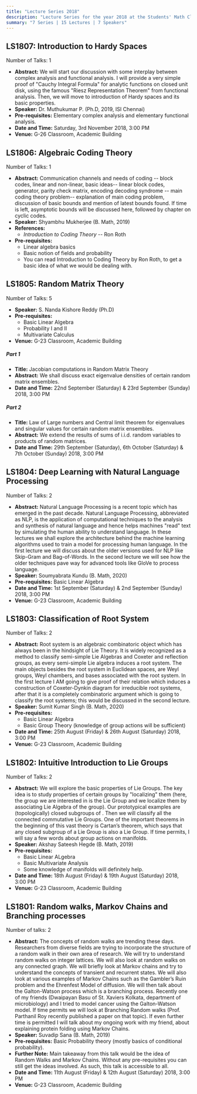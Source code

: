 ```yaml
---
title: "Lecture Series 2018"
description: "Lecture Series for the year 2018 at the Students' Math Club at Indian Statistical Institute, Bangalore."
summary: "7 Series | 15 Lectures | 7 Speakers"
---
```


## LS1807: Introduction to Hardy Spaces

Number of Talks: 1

- **Abstract:** We will start our discussion with some interplay between complex analysis and functional analysis. I will provide a very simple proof of "Cauchy Integral Formula" for analytic functions on closed unit disk, using the famous "Riesz Representation Theorem" from functional analysis. Then, we will move to introduction of Hardy spaces and its basic properties.
- **Speaker:** Dr. Muthukumar P. (Ph.D, 2019, ISI Chennai)
- **Pre-requisites:** Elementary complex analysis and elementary functional analysis.
- **Date and Time:** Saturday, 3rd November 2018, 3:00 PM
- **Venue:** G-26 Classroom, Academic Building

## LS1806: Algebraic Coding Theory

Number of Talks: 1

- **Abstract:** Communication channels and needs of coding -- block codes, linear and non-linear, basic ideas-- linear block codes, generator, parity check matrix, encoding decoding syndrome -- main coding theory problem-- explanation of main coding problem, discussion of basic bounds and mention of latest bounds found. If time is left, asymptotic bounds will be discussed here, followed by chapter on cyclic codes.
- **Speaker:** Shyambhu Mukherjee (B. Math, 2019)
- **References:**
  - _Introduction to Coding Theory_ -- Ron Roth
- **Pre-requisites:**
  - Linear algebra basics
  - Basic notion of fields and probability
  - You can read Introduction to Coding Theory by Ron Roth, to get a basic idea of what we would be dealing with.

## LS1805: Random Matrix Theory

Number of Talks: 5

- **Speaker:** S. Nanda Kishore Reddy (Ph.D)
- **Pre-requisites:**
  - Basic Linear Algebra
  - Probability I and II
  - Multivariate Calculus
- **Venue:** G-23 Classroom, Academic Building

##### Part 1

- **Title:** Jacobian computations in Random Matrix Theory
- **Abstract:** We shall discuss exact eigenvalue densities of certain random matrix ensembles.
- **Date and Time:** 22nd September (Saturday) & 23rd September (Sunday) 2018, 3:00 PM

##### Part 2

- **Title:** Law of Large numbers and Central limit theorem for eigenvalues and singular values for certain random matrix ensembles.
- **Abstract:** We extend the results of sums of i.i.d. random variables to products of random matrices.
- **Date and Time:** 29th September (Saturday), 6th October (Saturday) & 7th October (Sunday) 2018, 3:00 PM

## LS1804: Deep Learning with Natural Language Processing

Number of Talks: 2

- **Abstract:** Natural Language Processing is a recent topic which has emerged in the past decade. Natural Language Processing, abbreviated as NLP, is the application of computational techniques to the analysis and synthesis of natural language and hence helps machines "read" text by simulating the human ability to understand language. In these lectures we shall explore the architecture behind the machine learning algorithms used to train a model for processing human language. In the first lecture we will discuss about the older versions used for NLP like Skip-Gram and Bag-of-Words. In the second lecture we will see how the older techniques pave way for advanced tools like GloVe to process language.
- **Speaker:** Soumyabrata Kundu (B. Math, 2020)
- **Pre-requisites:** Basic Linear Algebra
- **Date and Time:** 1st September (Saturday) & 2nd September (Sunday) 2018, 3:00 PM
- **Venue:** G-23 Classroom, Academic Building

## LS1803: Classification of Root System

Number of Talks: 2

- **Abstract:** Root system is an algebraic combinatoric object which has always been in the hindsight of Lie Theory. It is widely recognized as a method to classify semi-simple Lie Algebras and Coxeter and reflection groups, as every semi-simple Lie algebra induces a root system. The main objects besides the root system in Euclidean spaces, are Weyl groups, Weyl chambers, and bases associated with the root system. In the first lecture I AM going to give proof of their relation which induces a construction of Coxeter-Dynkin diagram for irreducible root systems, after that it is a completely combinatoric argument which is going to classify the root systems; this would be discussed in the second lecture.
- **Speaker:** Sumit Kumar Singh (B. Math, 2020)
- **Pre-requisites:**
  - Basic Linear Algebra
  - Basic Group Theory (knowledge of group actions will be sufficient)
- **Date and Time:** 25th August (Friday) & 26th August (Saturday) 2018, 3:00 PM
- **Venue:** G-23 Classroom, Academic Building

## LS1802: Intuitive Introduction to Lie Groups

Number of Talks: 2

- **Abstract:** We will explore the basic properties of Lie Groups. The key idea is to study properties of certain groups by "localizing" them (here, the group we are interested in is the Lie Group and we localize them by associating Lie Algebra of the group). Our prototypical examples are (topologically) closed subgroups of . Then we will classify all the connected commutative Lie Groups. One of the important theorems in the beginning of this vast theory is Cartan’s theorem, which says that any closed subgroup of a Lie Group is also a Lie Group. If time permits, I will say a few words about group actions on manifolds.
- **Speaker:** Akshay Sateesh Hegde (B. Math, 2019)
- **Pre-requisites:**
  - Basic Linear ALgebra
  - Basic Multivariate Analysis
  - Some knowledge of manifolds will definitely help.
- **Date and Time:** 18th August (Friday) & 19th August (Saturday) 2018, 3:00 PM
- **Venue:** G-23 Classroom, Academic Building

## LS1801: Random walks, Markov Chains and Branching processes

Number of talks: 2

- **Abstract:** The concepts of random walks are trending these days. Researchers from diverse fields are trying to incorporate the structure of a random walk in their own area of research. We will try to understand random walks on integer lattices. We will also look at random walks on any connected graph. We will briefly look at Markov chains and try to understand the concepts of transient and recurrent states. We will also look at various examples of Markov Chains such as the Gambler’s Ruin problem and the Ehrenfest Model of diffusion. We will then talk about the Galton-Watson process which is a branching process. Recently one of my friends (Dwaipayan Basu of St. Xaviers Kolkata, department of microbiology) and I tried to model cancer using the Galton-Watson model. If time permits we will look at Branching Random walks (Prof. Parthanil Roy recently published a paper on that topic). If even further time is permitted I will talk about my ongoing work with my friend, about explaining protein folding using Markov Chains.
- **Speaker:** Suvadip Sana (B. Math, 2019)
- **Pre-requisites:** Basic Probability theory (mostly basics of conditional probability).
- **Further Note:** Main takeaway from this talk would be the idea of Random Walks and Markov Chains. Without any pre-requisites you can still get the ideas involved. As such, this talk is accessible to all.
- **Date and Time:** 11th August (Friday) & 12th August (Saturday) 2018, 3:00 PM
- **Venue:** G-23 Classroom, Academic Building
